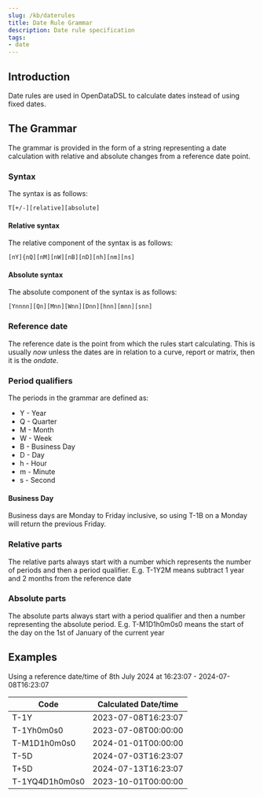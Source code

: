 ```yaml
---
slug: /kb/daterules
title: Date Rule Grammar
description: Date rule specification
tags:
- date
---
```


## Introduction
Date rules are used in OpenDataDSL to calculate dates instead of using fixed dates.

## The Grammar
The grammar is provided in the form of a string representing a date calculation with relative and absolute changes from a reference date point.

### Syntax
The syntax is as follows:

```
T[+/-][relative][absolute]
```

#### Relative syntax
The relative component of the syntax is as follows:

```
[nY]{nQ][nM][nW][nB][nD][nh][nm][ns]
```

#### Absolute syntax
The absolute component of the syntax is as follows:

```
[Ynnnn][Qn][Mnn][Wnn][Dnn][hnn][mnn][snn]
```


### Reference date
The reference date is the point from which the rules start calculating.
This is usually *now* unless the dates are in relation to a curve, report or matrix, then it is the *ondate*.

### Period qualifiers
The periods in the grammar are defined as:

* Y - Year
* Q - Quarter
* M - Month
* W - Week
* B - Business Day
* D - Day
* h - Hour
* m - Minute
* s - Second

#### Business Day
Business days are Monday to Friday inclusive, so using T-1B on a Monday will return the previous Friday.

### Relative parts
The relative parts always start with a number which represents the number of periods and then a period qualifier.
E.g. T-1Y2M means subtract 1 year and 2 months from the reference date

### Absolute parts
The absolute parts always start with a period qualifier and then a number representing the absolute period.
E.g. T-M1D1h0m0s0 means the start of the day on the 1st of January of the current year

## Examples

Using a reference date/time of 8th July 2024 at 16:23:07 - 2024-07-08T16:23:07

|Code|Calculated Date/time|
|-|-|
|T-1Y|2023-07-08T16:23:07|
|T-1Yh0m0s0|2023-07-08T00:00:00|
|T-M1D1h0m0s0|2024-01-01T00:00:00|
|T-5D|2024-07-03T16:23:07|
|T+5D|2024-07-13T16:23:07|
|T-1YQ4D1h0m0s0|2023-10-01T00:00:00|
